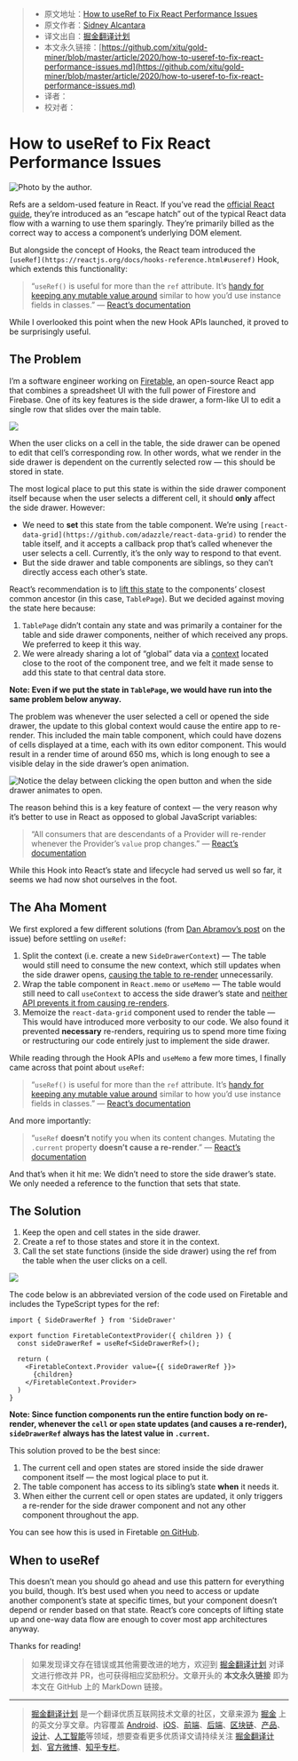 > * 原文地址：[How to useRef to Fix React Performance Issues](https://medium.com/better-programming/how-to-useref-to-fix-react-performance-issues-4d92a8120c09)
> * 原文作者：[Sidney Alcantara](https://medium.com/@notsidney)
> * 译文出自：[掘金翻译计划](https://github.com/xitu/gold-miner)
> * 本文永久链接：[https://github.com/xitu/gold-miner/blob/master/article/2020/how-to-useref-to-fix-react-performance-issues.md](https://github.com/xitu/gold-miner/blob/master/article/2020/how-to-useref-to-fix-react-performance-issues.md)
> * 译者：
> * 校对者：

# How to useRef to Fix React Performance Issues

![Photo by the author.](https://cdn-images-1.medium.com/max/3208/1*ychn1nsfNdNxt4fRIz2qkw@2x.png)

Refs are a seldom-used feature in React. If you’ve read the [official React guide](https://reactjs.org/docs/refs-and-the-dom.html), they’re introduced as an “escape hatch” out of the typical React data flow with a warning to use them sparingly. They’re primarily billed as the correct way to access a component’s underlying DOM element.

But alongside the concept of Hooks, the React team introduced the `[useRef](https://reactjs.org/docs/hooks-reference.html#useref)` Hook, which extends this functionality:

> “`useRef()` is useful for more than the `ref` attribute. It’s [handy for keeping any mutable value around](https://reactjs.org/docs/hooks-faq.html#is-there-something-like-instance-variables) similar to how you’d use instance fields in classes.” — [React’s documentation](https://reactjs.org/docs/hooks-reference.html)

While I overlooked this point when the new Hook APIs launched, it proved to be surprisingly useful.

## The Problem

I’m a software engineer working on [Firetable](https://firetable.io/?utm_source=Medium&utm_medium=blog&utm_campaign=How%20to%20useRef%20to%20Fix%20React%20Performance%20Issues&utm_content=MediumArticle), an open-source React app that combines a spreadsheet UI with the full power of Firestore and Firebase. One of its key features is the side drawer, a form-like UI to edit a single row that slides over the main table.

![](https://cdn-images-1.medium.com/max/2560/1*1h6w52_v9rflIGJ9WlDPGw.gif)

When the user clicks on a cell in the table, the side drawer can be opened to edit that cell’s corresponding row. In other words, what we render in the side drawer is dependent on the currently selected row — this should be stored in state.

The most logical place to put this state is within the side drawer component itself because when the user selects a different cell, it should **only** affect the side drawer. However:

* We need to **set** this state from the table component. We’re using `[react-data-grid](https://github.com/adazzle/react-data-grid)` to render the table itself, and it accepts a callback prop that’s called whenever the user selects a cell. Currently, it’s the only way to respond to that event.
* But the side drawer and table components are siblings, so they can’t directly access each other’s state.

React’s recommendation is to [lift this state](https://reactjs.org/docs/lifting-state-up.html) to the components’ closest common ancestor (in this case, `TablePage`). But we decided against moving the state here because:

1. `TablePage` didn’t contain any state and was primarily a container for the table and side drawer components, neither of which received any props. We preferred to keep it this way.
2. We were already sharing a lot of “global” data via a [context](https://reactjs.org/docs/context.html) located close to the root of the component tree, and we felt it made sense to add this state to that central data store.

**Note: Even if we put the state in `TablePage`, we would have run into the same problem below anyway.**

The problem was whenever the user selected a cell or opened the side drawer, the update to this global context would cause the entire app to re-render. This included the main table component, which could have dozens of cells displayed at a time, each with its own editor component. This would result in a render time of around 650 ms, which is long enough to see a visible delay in the side drawer’s open animation.

![Notice the delay between clicking the open button and when the side drawer animates to open.](https://cdn-images-1.medium.com/max/2560/1*DPrtPDYRTq3IBR9_Hsh6dQ.gif)

The reason behind this is a key feature of context — the very reason why it’s better to use in React as opposed to global JavaScript variables:

> “All consumers that are descendants of a Provider will re-render whenever the Provider’s `value` prop changes.” — [React’s documentation](https://reactjs.org/docs/context.html)

While this Hook into React’s state and lifecycle had served us well so far, it seems we had now shot ourselves in the foot.

## The Aha Moment

We first explored a few different solutions (from [Dan Abramov’s post](https://github.com/facebook/react/issues/15156#issuecomment-474590693) on the issue) before settling on `useRef`:

1. Split the context (i.e. create a new `SideDrawerContext`) — The table would still need to consume the new context, which still updates when the side drawer opens, [causing the table to re-render](https://reactjs.org/docs/hooks-reference.html#usecontext) unnecessarily.
2. Wrap the table component in `React.memo` or `useMemo` — The table would still need to call `useContext` to access the side drawer’s state and [neither API prevents it from causing re-renders](https://reactjs.org/docs/react-api.html#reactmemo).
3. Memoize the `react-data-grid` component used to render the table — This would have introduced more verbosity to our code. We also found it prevented **necessary** re-renders, requiring us to spend more time fixing or restructuring our code entirely just to implement the side drawer.

While reading through the Hook APIs and `useMemo` a few more times, I finally came across that point about `useRef`:

> “`useRef()` is useful for more than the `ref` attribute. It’s [handy for keeping any mutable value around](https://reactjs.org/docs/hooks-faq.html#is-there-something-like-instance-variables) similar to how you’d use instance fields in classes.” — [React’s documentation](https://reactjs.org/docs/hooks-reference.html)

And more importantly:

> “`useRef` **doesn’t** notify you when its content changes. Mutating the `.current` property **doesn’t cause a re-render**.” — [React’s documentation](https://reactjs.org/docs/hooks-reference.html)

And that’s when it hit me: We didn’t need to store the side drawer’s state. We only needed a reference to the function that sets that state.

## The Solution

1. Keep the open and cell states in the side drawer.
2. Create a ref to those states and store it in the context.
3. Call the set state functions (inside the side drawer) using the ref from the table when the user clicks on a cell.

![](https://cdn-images-1.medium.com/max/2944/1*ywF1zWB-Z9RextkazZKKpw@2x.png)

The code below is an abbreviated version of the code used on Firetable and includes the TypeScript types for the ref:

```TSX
import { SideDrawerRef } from 'SideDrawer'

export function FiretableContextProvider({ children }) {
  const sideDrawerRef = useRef<SideDrawerRef>();

  return (
    <FiretableContext.Provider value={{ sideDrawerRef }}>
      {children}
    </FiretableContext.Provider>
  )
}
```

**Note: Since function components run the entire function body on re-render, whenever the `cell` or `open` state updates (and causes a re-render), `sideDrawerRef` always has the latest value in `.current`.**

This solution proved to be the best since:

1. The current cell and open states are stored inside the side drawer component itself — the most logical place to put it.
2. The table component has access to its sibling’s state **when** it needs it.
3. When either the current cell or open states are updated, it only triggers a re-render for the side drawer component and not any other component throughout the app.

You can see how this is used in Firetable [on GitHub](https://github.com/AntlerVC/firetable/blob/master/www/src/components/SideDrawer/index.tsx#L37).

## When to useRef

This doesn’t mean you should go ahead and use this pattern for everything you build, though. It’s best used when you need to access or update another component’s state at specific times, but your component doesn’t depend or render based on that state. React’s core concepts of lifting state up and one-way data flow are enough to cover most app architectures anyway.

Thanks for reading!

> 如果发现译文存在错误或其他需要改进的地方，欢迎到 [掘金翻译计划](https://github.com/xitu/gold-miner) 对译文进行修改并 PR，也可获得相应奖励积分。文章开头的 **本文永久链接** 即为本文在 GitHub 上的 MarkDown 链接。

---

> [掘金翻译计划](https://github.com/xitu/gold-miner) 是一个翻译优质互联网技术文章的社区，文章来源为 [掘金](https://juejin.im) 上的英文分享文章。内容覆盖 [Android](https://github.com/xitu/gold-miner#android)、[iOS](https://github.com/xitu/gold-miner#ios)、[前端](https://github.com/xitu/gold-miner#前端)、[后端](https://github.com/xitu/gold-miner#后端)、[区块链](https://github.com/xitu/gold-miner#区块链)、[产品](https://github.com/xitu/gold-miner#产品)、[设计](https://github.com/xitu/gold-miner#设计)、[人工智能](https://github.com/xitu/gold-miner#人工智能)等领域，想要查看更多优质译文请持续关注 [掘金翻译计划](https://github.com/xitu/gold-miner)、[官方微博](http://weibo.com/juejinfanyi)、[知乎专栏](https://zhuanlan.zhihu.com/juejinfanyi)。
